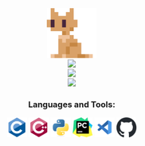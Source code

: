 <div id="logo" align="center">
    <img src="_media/logo.png" width="100" height="100" style="margin: 0 auto;"/>
</div>


<div id="D5rrr's picture"align="center">
   <img src="https://readme-typing-svg.demolab.com?font=Fira+Code&pause=1000&width=435&lines=D5rrr&center=true&size=27"/>
</div>


<div id="graph" align="center">
    <img src="https://ghchart.rshah.org/D5rrr"/>
</div>


<div id="commit graph" align="center">
    <img src="https://camo.githubusercontent.com/6db4b9b71d463417f404074ae9caf7ec59e21b9ad75460df575b06447a3684c8/68747470733a2f2f6769746875622d726561646d652d61637469766974792d67726170682e76657263656c2e6170702f67726170683f757365726e616d653d64357272722662675f636f6c6f723d66666666666626636f6c6f723d303030303030267469746c655f636f6c6f723d303030303030266c696e653d30303030303026706f696e743d30303030303026617265615f636f6c6f723d30303030303026637573746f6d5f7469746c653d254536253846253930254534254241254134254535253942254245254538254131254138">
</div>


<h3 align="center">Languages and Tools:</h3><p align="center">
    <a href="https://www.cprogramming.com/" target="_blank"><img src="_media/c.svg" alt="c" width="40" height="40"/></a>
    <a href="https://www.w3schools.com/cpp/" target="_blank"><img src="_media/cplusplus.svg" alt="cplusplus" width="40" height="40"/></a>
    <a href="https://www.python.org" target="_blank"><img src="_media/python.svg" alt="python" width="40" height="40"/></a> 
    <a href="https://www.jetbrains.com/pycharm/" target="_blank"><img src="_media/pycharm.svg" alt="pycharm" width="40" height="40"/></a>
    <a href="https://code.visualstudio.com/" target="_blank"><img src="_media/vscode.svg" alt="vscode" width="40" height="40"/></a>
    <a href="https://github.com/" target="_blank"><img src="_media/github.svg" alt="github" width="40" height="40"/></a>
</p>


